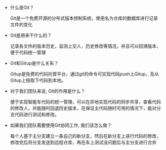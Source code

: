 * 什么是Git？

  Git是一个免费开源的分布式版本控制系统，使用名为仓库的数据库进行记录文件的变化

* Git是用来干什么的？

  记录各文件的版本历史，监测上交人，历史修改等情况，并且可以回溯版本，便于代码统一管理

* Git和Gitup是什么关系？

  Gitup是免费的代码托管平台，通过git的命令可实现代码push上Gitup，及从Gitup上拖取下代码到本地。

* 对于我们团队来说, Git的作用是什么？

  便于实现智能车代码的统一管理，可以在异地实现代码的同步共享，查看代码的修改人，并能随时回退历史版本，在保证主代码随时可用的情况下，能对分支代码进行测试和修改。

* 如果我们团队需要使用Git协同工作, 我们该怎么做？

  每个人基于主分支建立一条自己的新分支，然后在新分支上进行代码的修改，修改完后将分支发送到远程仓库，再在车上测试没问题后与主分支进行合并
